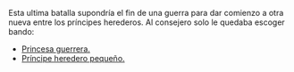 Esta ultima batalla supondría el fin de una guerra para dar comienzo a otra nueva entre los príncipes herederos. Al consejero solo le quedaba escoger bando:

- [Princesa guerrera.](newKing/princesa.md)
- [Príncipe heredero pequeño.](newKing/principe.md)

